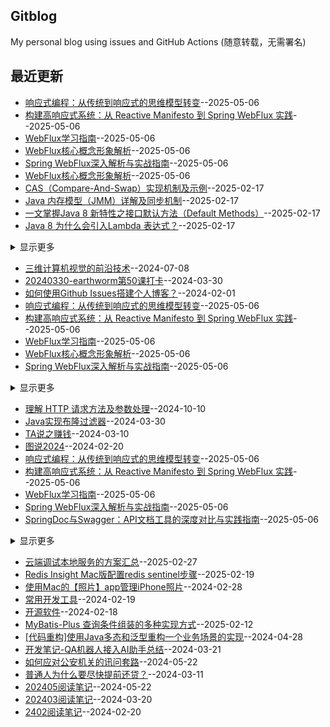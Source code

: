 ## Gitblog
My personal blog using issues and GitHub Actions (随意转载，无需署名)

## 最近更新
- [响应式编程：从传统到响应式的思维模型转变](https://github.com/humyna/gitblog/issues/50)--2025-05-06
- [构建高响应式系统：从 Reactive Manifesto 到 Spring WebFlux 实践](https://github.com/humyna/gitblog/issues/49)--2025-05-06
- [WebFlux学习指南](https://github.com/humyna/gitblog/issues/48)--2025-05-06
- [WebFlux核心概念形象解析](https://github.com/humyna/gitblog/issues/47)--2025-05-06
- [Spring WebFlux深入解析与实战指南](https://github.com/humyna/gitblog/issues/46)--2025-05-06
- [WebFlux核心概念形象解析](https://github.com/humyna/gitblog/issues/47)--2025-05-06
- [CAS（Compare-And-Swap）实现机制及示例](https://github.com/humyna/gitblog/issues/40)--2025-02-17
- [Java 内存模型（JMM）详解及同步机制](https://github.com/humyna/gitblog/issues/39)--2025-02-17
- [一文掌握Java 8 新特性之接口默认方法（Default Methods）](https://github.com/humyna/gitblog/issues/38)--2025-02-17
- [Java 8 为什么会引入Lambda 表达式？](https://github.com/humyna/gitblog/issues/37)--2025-02-17
<details><summary>显示更多</summary>

- [Java 8 新特性介绍](https://github.com/humyna/gitblog/issues/36)--2025-02-17
- [理解 HTTP 请求方法及参数处理](https://github.com/humyna/gitblog/issues/32)--2024-10-10
- [如何理解Java中的Stream？](https://github.com/humyna/gitblog/issues/31)--2024-09-25
- [充分条件、必要条件和充分必要条件](https://github.com/humyna/gitblog/issues/29)--2024-06-16
</details>

- [三维计算机视觉的前沿技术](https://github.com/humyna/gitblog/issues/30)--2024-07-08
- [20240330-earthworm第50课打卡](https://github.com/humyna/gitblog/issues/25)--2024-03-30
- [如何使用Github Issues搭建个人博客？](https://github.com/humyna/gitblog/issues/1)--2024-02-01
- [响应式编程：从传统到响应式的思维模型转变](https://github.com/humyna/gitblog/issues/50)--2025-05-06
- [构建高响应式系统：从 Reactive Manifesto 到 Spring WebFlux 实践](https://github.com/humyna/gitblog/issues/49)--2025-05-06
- [WebFlux学习指南](https://github.com/humyna/gitblog/issues/48)--2025-05-06
- [WebFlux核心概念形象解析](https://github.com/humyna/gitblog/issues/47)--2025-05-06
- [Spring WebFlux深入解析与实战指南](https://github.com/humyna/gitblog/issues/46)--2025-05-06
<details><summary>显示更多</summary>

- [SpringDoc与Swagger：API文档工具的深度对比与实践指南](https://github.com/humyna/gitblog/issues/45)--2025-05-06
- [基于StdIO协议的跨进程通信：原理、实践与Java示例](https://github.com/humyna/gitblog/issues/44)--2025-04-23
- [Java 应用实现 IPv6/IPv4 双栈兼容的完整指南](https://github.com/humyna/gitblog/issues/43)--2025-04-08
- [OpenAI 的 RLHF 算法和 DeepSeek 的 GRPO 算法对比](https://github.com/humyna/gitblog/issues/35)--2025-02-12
- [DeepSeek-R1模型是如何训练的？](https://github.com/humyna/gitblog/issues/34)--2025-02-12
- [三维计算机视觉的前沿技术](https://github.com/humyna/gitblog/issues/30)--2024-07-08
- [AI Agent 实际落地的两个瓶颈](https://github.com/humyna/gitblog/issues/23)--2024-03-29
- [AI Agent 在开发领域中的使用](https://github.com/humyna/gitblog/issues/22)--2024-03-28
- [AI Agent目前的局限以及商业方向](https://github.com/humyna/gitblog/issues/21)--2024-03-28
- [LangChain 框架核心组件概览](https://github.com/humyna/gitblog/issues/20)--2024-03-28
- [AI Agent 开发框架 ModelScope-Agent](https://github.com/humyna/gitblog/issues/19)--2024-03-28
- [GPTCache 的工作原理](https://github.com/humyna/gitblog/issues/16)--2024-03-21
- [字节AI应用](https://github.com/humyna/gitblog/issues/10)--2024-02-27
- [AI提示词汇总](https://github.com/humyna/gitblog/issues/9)--2024-02-27
- [初识AI Agent](https://github.com/humyna/gitblog/issues/4)--2024-02-04
- [AI时代，个人现在如何行动？](https://github.com/humyna/gitblog/issues/3)--2024-02-04
- [ReAct流程](https://github.com/humyna/gitblog/issues/2)--2024-02-04
</details>

- [理解 HTTP 请求方法及参数处理](https://github.com/humyna/gitblog/issues/32)--2024-10-10
- [Java实现布隆过滤器](https://github.com/humyna/gitblog/issues/24)--2024-03-30
- [TA说之赚钱](https://github.com/humyna/gitblog/issues/12)--2024-03-10
- [图说2024](https://github.com/humyna/gitblog/issues/8)--2024-02-20
- [响应式编程：从传统到响应式的思维模型转变](https://github.com/humyna/gitblog/issues/50)--2025-05-06
- [构建高响应式系统：从 Reactive Manifesto 到 Spring WebFlux 实践](https://github.com/humyna/gitblog/issues/49)--2025-05-06
- [WebFlux学习指南](https://github.com/humyna/gitblog/issues/48)--2025-05-06
- [Spring WebFlux深入解析与实战指南](https://github.com/humyna/gitblog/issues/46)--2025-05-06
- [SpringDoc与Swagger：API文档工具的深度对比与实践指南](https://github.com/humyna/gitblog/issues/45)--2025-05-06
<details><summary>显示更多</summary>

- [基于StdIO协议的跨进程通信：原理、实践与Java示例](https://github.com/humyna/gitblog/issues/44)--2025-04-23
- [Java 应用实现 IPv6/IPv4 双栈兼容的完整指南](https://github.com/humyna/gitblog/issues/43)--2025-04-08
- [云端调试本地服务的方案汇总](https://github.com/humyna/gitblog/issues/42)--2025-02-27
- [三维计算机视觉的前沿技术](https://github.com/humyna/gitblog/issues/30)--2024-07-08
- [掌握Reactor Core实现响应式编程](https://github.com/humyna/gitblog/issues/18)--2024-03-26
- [GPTCache 的工作原理](https://github.com/humyna/gitblog/issues/16)--2024-03-21
- [如何使用EP提高英语能力？](https://github.com/humyna/gitblog/issues/15)--2024-03-20
</details>

- [云端调试本地服务的方案汇总](https://github.com/humyna/gitblog/issues/42)--2025-02-27
- [Redis Insight Mac版配置redis sentinel步骤](https://github.com/humyna/gitblog/issues/41)--2025-02-19
- [使用Mac的【照片】app管理iPhone照片](https://github.com/humyna/gitblog/issues/11)--2024-02-28
- [常用开发工具](https://github.com/humyna/gitblog/issues/6)--2024-02-19
- [开源软件](https://github.com/humyna/gitblog/issues/5)--2024-02-18
- [MyBatis-Plus 查询条件组装的多种实现方式](https://github.com/humyna/gitblog/issues/33)--2025-02-12
- [[代码重构]使用Java多态和泛型重构一个业务场景的实现](https://github.com/humyna/gitblog/issues/26)--2024-04-28
- [开发笔记-QA机器人接入AI助手总结](https://github.com/humyna/gitblog/issues/17)--2024-03-21
- [如何应对公安机关的讯问套路](https://github.com/humyna/gitblog/issues/27)--2024-05-22
- [普通人为什么要尽快提前还贷？](https://github.com/humyna/gitblog/issues/13)--2024-03-11
- [202405阅读笔记](https://github.com/humyna/gitblog/issues/28)--2024-05-22
- [202403阅读笔记](https://github.com/humyna/gitblog/issues/14)--2024-03-20
- [2402阅读笔记](https://github.com/humyna/gitblog/issues/7)--2024-02-20

